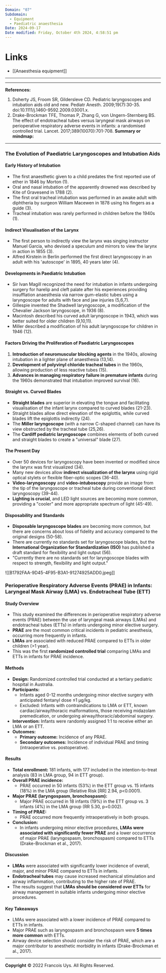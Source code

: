 ```yaml
---
Domain: "07"
Subdomain:
  - Equipment
  - Paediatric anaesthesia
Date: 2024-09-17
Date modified: Friday, October 4th 2024, 4:58:51 pm
---
```


# Links
- [[Anaesthesia equipment]]

---

---
**References:**

1. Doherty JS, Froom SR, Gildersleve CD. Pediatric laryngoscopes and intubation aids old and new. Pediatr Anesth. 2009;19(7):30-35. doi:10.1111/j.1460-9592.2009.03001.x.
2. Drake-Brockman TFE, Thomas P, Zhang G, von Ungern-Sternberg BS. The effect of endotracheal tubes versus laryngeal mask airways on perioperative respiratory adverse events in infants: a randomised controlled trial. Lancet. 2017;389(10070):701-708.
**Summary or mindmap:**

------------------------------------------------------------------------------------------------------------------------------------------------------------------------------------------------------------------------------
### The Evolution of Paediatric Laryngoscopes and Intubation Aids
#### Early History of Intubation
- The first anaesthetic given to a child predates the first reported use of ether in 1846 by Morton (1).
- Oral and nasal intubation of the apparently drowned was described by Kite of Gravesend in 1788 (2).
- The first oral tracheal intubation was performed in an awake adult with diphtheria by surgeon William Macewen in 1878 using his fingers as a guide (3).
- Tracheal intubation was rarely performed in children before the 1940s (1).
#### Indirect Visualisation of the Larynx
- The first person to indirectly view the larynx was singing instructor Manuel Garcia, who devised a speculum and mirrors to view the larynx in action in 1855 (3).
- Alfred Kirstein in Berlin performed the first direct laryngoscopy in an adult with his 'autoscope' in 1895, 40 years later (4).
#### Developments in Paediatric Intubation
- Sir Ivan Magill recognized the need for intubation in infants undergoing surgery for harelip and cleft palate after his experiences providing insufflation anaesthesia via narrow gum-elastic tubes using a laryngoscope for adults with face and jaw injuries (5,6,7).
- Gillespie invented the Shadwell laryngoscope, a modification of the Chevalier Jackson laryngoscope, in 1936 (8).
- Macintosh described his curved adult laryngoscope in 1943, which was better suited for older children (9,10,11).
- Miller described a modification of his adult laryngoscope for children in 1946 (12).
#### Factors Driving the Proliferation of Paediatric Laryngoscopes
1. **Introduction of neuromuscular blocking agents** in the 1940s, allowing intubation in a lighter plane of anaesthesia (13,14).
2. **Development of polyvinyl chloride tracheal tubes** in the 1960s, allowing production of less reactive tubes (15).
3. **Advances in managing respiratory failure in premature infants** during the 1960s demonstrated that intubation improved survival (16).
#### Straight vs. Curved Blades
- **Straight blades** are superior in elevating the tongue and facilitating visualisation of the infant larynx compared to curved blades (21-23).
- Straight blades allow direct elevation of the epiglottis, while curved blades lift the epiglottis indirectly (24).
- The **Miller laryngoscope** (with a narrow C-shaped channel) can have its view obstructed by the tracheal tube (25,26).
- The **Cardiff pediatric laryngoscope** combines elements of both curved and straight blades to create a "universal" blade (27).
#### The Present Day
- Over 50 devices for laryngoscopy have been invented or modified since the larynx was first visualized (34).
- Many new devices allow **indirect visualization of the larynx** using rigid optical stylets or flexible fiber-optic scopes (36-40).
- **Video-laryngoscopy** and **video-intuboscopy** provide an image from the tip of the laryngoscope or tracheal tube during conventional direct laryngoscopy (39-44).
- **Lighting is crucial**, and LED light sources are becoming more common, providing a "cooler" and more appropriate spectrum of light (45-49).
#### Disposability and Standards
- **Disposable laryngoscope blades** are becoming more common, but there are concerns about loss of fidelity and accuracy compared to the original designs (50-58).
- There are currently no standards set for laryngoscope blades, but the **International Organization for Standardization (ISO)** has published a draft standard for flexibility and light output (56).
- "Currently there are no standards set for laryngoscope blades with respect to strength, flexibility and light output."

![[B1792FAA-9D45-4F95-B3A1-91274925ADD0.jpeg]]

### Perioperative Respiratory Adverse Events (PRAE) in Infants: Laryngeal Mask Airway (LMA) vs. Endotracheal Tube (ETT)
#### Study Overview
- This study examined the differences in perioperative respiratory adverse events (PRAE) between the use of laryngeal mask airways (LMAs) and endotracheal tubes (ETTs) in infants undergoing minor elective surgery.
- **PRAE** are the most common critical incidents in pediatric anesthesia, occurring more frequently in infants.
- **LMAs** are associated with reduced PRAE compared to ETTs in older children (>1 year).
- This was the first **randomized controlled trial** comparing LMAs and ETTs in infants for PRAE incidence.
#### Methods
- **Design:** Randomized controlled trial conducted at a tertiary pediatric hospital in Australia.
- **Participants:**
	- Infants aged 0-12 months undergoing minor elective surgery with anticipated fentanyl dose ≤1 μg/kg.
	- Excluded: Infants with contraindications to LMA or ETT, known cardiac/airway/thoracic malformations, those receiving midazolam premedication, or undergoing airway/thoracic/abdominal surgery.
- **Intervention:** Infants were randomly assigned 1:1 to receive either an LMA or an ETT.
- **Outcomes:**
	- **Primary outcome:** Incidence of any PRAE.
	- **Secondary outcomes:** Incidence of individual PRAE and timing (intraoperative vs. postoperative).
#### Results
- **Total enrollment:** 181 infants, with 177 included in the intention-to-treat analysis (83 in LMA group, 94 in ETT group).
- **Overall PRAE incidence:**
	- PRAE occurred in 50 infants (53%) in the ETT group vs. 15 infants (18%) in the LMA group (Relative Risk [RR] 2.94, p<0.0001).
- **Major PRAE (laryngospasm, bronchospasm):**
	- Major PRAE occurred in 18 infants (19%) in the ETT group vs. 3 infants (4%) in the LMA group (RR 5.30, p=0.002).
- **Timing of PRAE:**
	- PRAE occurred more frequently intraoperatively in both groups.
- **Conclusion:**
	- In infants undergoing minor elective procedures, **LMAs were associated with significantly fewer PRAE** and a lower occurrence of major PRAE (laryngospasm, bronchospasm) compared to ETTs (Drake-Brockman et al., 2017).
#### Discussion
- **LMAs** were associated with significantly lower incidence of overall, major, and minor PRAE compared to ETTs in infants.
- **Endotracheal tubes** may cause increased mechanical stimulation and airway inflammation, contributing to the higher rate of PRAE.
- The results suggest that **LMAs should be considered over ETTs** for airway management in suitable infants undergoing minor elective procedures.
#### Key Takeaways
- LMAs were associated with a lower incidence of PRAE compared to ETTs in infants.
- Major PRAE such as laryngospasm and bronchospasm were **5 times more common** with ETTs.
- Airway device selection should consider the risk of PRAE, which are a major contributor to anesthetic morbidity in infants (Drake-Brockman et al., 2017).


---

**Copyright**
© 2022 Francois Uys. All Rights Reserved.
